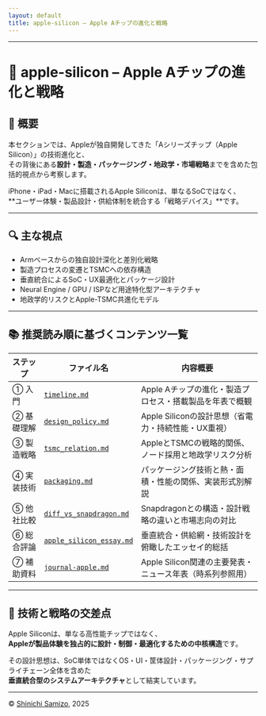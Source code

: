 ```yaml
---
layout: default
title: apple-silicon – Apple Aチップの進化と戦略
---
```


---

# 🍎 apple-silicon – Apple Aチップの進化と戦略

## 🧭 概要

本セクションでは、Appleが独自開発してきた「Aシリーズチップ（Apple Silicon）」の技術進化と、  
その背後にある**設計・製造・パッケージング・地政学・市場戦略**までを含めた包括的視点から考察します。

iPhone・iPad・Macに搭載されるApple Siliconは、単なるSoCではなく、  
**ユーザー体験・製品設計・供給体制を統合する「戦略デバイス」**です。

---

## 🔍 主な視点

- Armベースからの独自設計深化と差別化戦略  
- 製造プロセスの変遷とTSMCへの依存構造  
- 垂直統合によるSoC・UX最適化とパッケージ設計  
- Neural Engine / GPU / ISPなど用途特化型アーキテクチャ  
- 地政学的リスクとApple-TSMC共進化モデル

---

## 📚 推奨読み順に基づくコンテンツ一覧

| ステップ | ファイル名 | 内容概要 |
|---------|------------|------------------------------|
| ① 入門 | [`timeline.md`](./timeline.md) | Apple Aチップの進化・製造プロセス・搭載製品を年表で概観 |
| ② 基礎理解 | [`design_policy.md`](./design_policy.md) | Apple Siliconの設計思想（省電力・持続性能・UX重視） |
| ③ 製造戦略 | [`tsmc_relation.md`](./tsmc_relation.md) | AppleとTSMCの戦略的関係、ノード採用と地政学リスク分析 |
| ④ 実装技術 | [`packaging.md`](./packaging.md) | パッケージング技術と熱・面積・性能の関係、実装形式別解説 |
| ⑤ 他社比較 | [`diff_vs_snapdragon.md`](./diff_vs_snapdragon.md) | Snapdragonとの構造・設計戦略の違いと市場志向の対比 |
| ⑥ 総合評論 | [`apple_silicon_essay.md`](./apple_silicon_essay.md) | 垂直統合・供給網・技術設計を俯瞰したエッセイ的総括 |
| ⑦ 補助資料 | [`journal-apple.md`](./journal-apple.md) | Apple Silicon関連の主要発表・ニュース年表（時系列参照用） |

---

## 🎯 技術と戦略の交差点

Apple Siliconは、単なる高性能チップではなく、  
**Appleが製品体験を独占的に設計・制御・最適化するための中核構造**です。

その設計思想は、SoC単体ではなくOS・UI・筐体設計・パッケージング・サプライチェーン全体を含めた  
**垂直統合型のシステムアーキテクチャ**として結実しています。

---

© [Shinichi Samizo](https://github.com/Samizo-AITL), 2025
